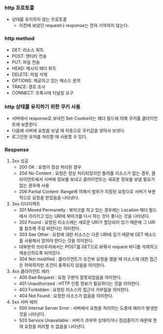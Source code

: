 ### http 프로토콜
- 상태를 유지하지 않는 프로토콜
    - 이전에 보냈던 request나 response는 전혀 기억하지 않는다.

### http method
- GET: 리소스 획득 
- POST: 엔티티 전송
- PUT: 파일 전송
- HEAD: 메시지 헤더 취득
- DELETE: 파일 삭제
- OPTIONS: 제공하고 있는 메소드 문의
- TRACE: 경로 조사
- CONNECT: 프록시에 터널링 요구

### http 상태를 유지하기 위한 쿠키 사용
- 서버에서 response로 보내진 Set-Cookie라는 헤더 필드에 의해 쿠키를 클라이언트에 보존한다.
- 다음에 서버에 요청을 보낼 때 자동으로 쿠키값을 넣어서 보낸다.
- 로그인한 유저를 처리할 때 사용할 수 있다.


### Response
1. 2xx 성공
    - 200 OK : 요청이 정상 처리된 경우
    - 204 No Content : 요청은 정상 처리되었지만 돌려줄 리소스가 없는 경우, 클라이언트에서 서버에 정보를 보내고 클라이언트는 새로운 정보를 보낼 필요가 없는 경우에 사용
    - 206 Partial Content: Range에 의해서 범위가 지정된 요청으로 서버가 부분적으로 요청을 받았음을 나타낸다.
2. 3xx 리다이렉트
    - 301 Moved Permanetly : 북마크를 하고 있는 경우에는 Location 헤더 필드에서 가리키고 있는 URI에 북마크를 다시 하는 것이 좋다는 것을 나타낸다.
    - 302 Found : 요청된 리소스에는 새로운 URI가 할당되어 있기 때문에 그 URI를 참조해 주길 바란다는 의미한다.
    - 303 See Other : 요청에 대한 리소스는 다른 URI에 있기 때문에 GET 메소드를 사용해서 얻어야 한다는 것을 의미한다.
    - 대부분의 브라우저에서는 POST를 GET으로 바꿔서 request 바디를 삭제하고 재송신하도록 되어있다.
    - 304 Not modified : 클라이언트가 조건부 요청을 했을 때 리소스에 대한 접근은 허락하지만 조건이 충족되지 않음을 의미한다.
3. 4xx 클라이언트 에러 
    - 400 Bad Request : 요청 구문이 잘못되었음을 의미한다.
    - 401 Unauthorized : HTTP 인증 정보가 필요하다는 것을 의마한다.
    - 403 Forbidden : 요청된 리소스의 접근이 거부됨을 의미한다.
    - 404 Not Found : 요청한 리소스가 없음을 의미한다.
4. 5xx 서버 에러
    - 500 Internal Server Error : 서버에서 요청을 처리하는 도중에 에러가 발생한 것을 나타낸다.
    - 503 Service Unavailable : 서버가 과부하 상태이거나 점검중이기 때문에 현재 요청을 처리할 수 없음을 나타낸다.